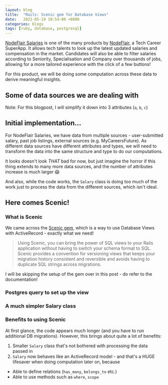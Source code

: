 ```yaml
---
layout: blog
title:  "Rails: Scenic gem for Database Views"
date:   2021-05-19 10:54:00 +0800
categories: blogs
tags: [ruby, database, postgresql]
---
```


[NodeFlair Salaries][nodeflair-salaries] is one of the many products by [NodeFlair][nodeflair-website], a Tech Career SuperApp. It allows tech talents to look up the latest updated salaries and compensation in the market. Candidates will also be able to filter salaries according to Seniority, Specialisation and Company over thousands of jobs, allowing for a more tailored experience with the click of a few buttons!

For this product, we will be doing some computation across these data to derive meaningful insights.

## <b>Some of data sources we are dealing with</b>

<script src="https://gist.github.com/adriangohjw/00f97a37cb5dcb5df5e25a21132086a4.js?file=models.rb"></script>

Note: For this blogpost, I will simplify it down into 3 attributes (`a`, `b`, `c`)

## <b>Initial implementation...</b>

For NodeFlair Salaries, we have data from multiple sources - user-submitted salary, past job listings, external sources (e.g. MyCareersFuture). As different data sources have different attributes and types, we will need to transform the data into the same structure and type to do our computations.

<script src="https://gist.github.com/adriangohjw/00f97a37cb5dcb5df5e25a21132086a4.js?file=salary_before.rb"></script>

It looks doesn't look <i>THAT</i> bad for now, but just imagine the horror if this thing extends to many more data sources, and the number of attributes increase is much larger 😱

And also, while the code works, the `Salary` class is doing too much of the work just to process the data from the different sources, which isn't ideal.

## <b>Here comes Scenic!</b>

### What is Scenic

We came across the [Scenic gem][scenic-gem], which is a way to use Database Views with ActiveRecord - exactly what we need!

> Using Scenic, you can bring the power of SQL views to your Rails application without having to switch your schema format to SQL. Scenic provides a convention for versioning views that keeps your migration history consistent and reversible and avoids having to duplicate SQL strings across migrations.

I will be skipping the setup of the gem over in this post - do refer to the documentation!

### Postgres query to set up the view

<script src="https://gist.github.com/adriangohjw/00f97a37cb5dcb5df5e25a21132086a4.js?file=view.sql"></script>

### A much simpler Salary class

<script src="https://gist.github.com/adriangohjw/00f97a37cb5dcb5df5e25a21132086a4.js?file=salary_after.rb"></script>

### Benefits to using Scenic

At first glance, the code appears much longer (and you have to run additional DB migrations). However, this brings about quite a lot of benefits:
1. Smaller `Salary` class that's not bothered with processing the data passed in
2. `Salary` now behaves like an ActiveRecord model - and that's a HUGE lifesaver when doing computation later on, because
  - Able to define relations (`has_many`, `belongs_to` etc.)
  - Able to use methods such as `where`, `scope`

[scenic-gem]:                 https://github.com/scenic-views/scenic
[nodeflair-website]:          https://nodeflair.com
[nodeflair-salaries]:         https://nodeflair.com/salaries